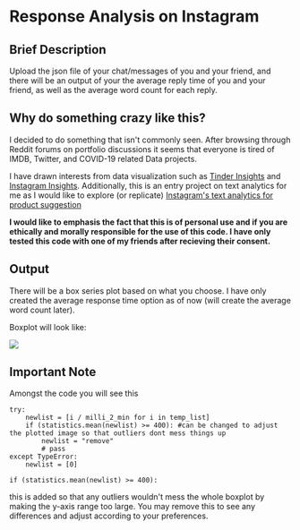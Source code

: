 # Response Analysis on Instagram

## Brief Description

Upload the json file of your chat/messages of you and your friend, and there will be an output of your the average reply time of you and your friend, as well as the average word count for each reply.

## Why do something crazy like this?

I decided to do something that isn't commonly seen. After browsing through Reddit forums on portfolio discussions it seems that everyone is tired of IMDB, Twitter, and COVID-19 related Data projects. 

I have drawn interests from data visualization such as [Tinder Insights](https://tinderinsights.com/) and [Instagram Insights](https://help.instagram.com/1533933820244654). Additionally, this is an entry project on text analytics for me as I would like to explore (or replicate) [Instagram's text analytics for product suggestion](https://www.forbes.com/sites/zakdoffman/2020/08/16/why-you-should-not-use-facebooks-new-instagram-messenger-whatsapp-iphone-android-security-warning/)

**I would like to emphasis the fact that this is of personal use and if you are ethically and morally responsible for the use of this code. I have only tested this code with one of my friends after recieving their consent.**

## Output

There will be a box series plot based on what you choose. I have only created the average response time option as of now (will create the average word count later). 

Boxplot will look like:

![](Report.png)


## Important Note

Amongst the code you will see this

```
try:
    newlist = [i / milli_2_min for i in temp_list]
    if (statistics.mean(newlist) >= 400): #can be changed to adjust the plotted image so that outliers dont mess things up
        newlist = "remove"
        # pass
except TypeError:
    newlist = [0]
```

```
if (statistics.mean(newlist) >= 400):
```

this is added so that any outliers wouldn't mess the whole boxplot by making the y-axis range too large. You may remove this to see any differences and adjust according to your preferences.
